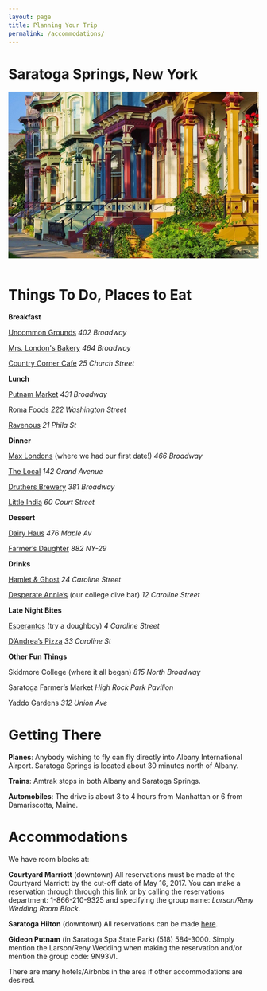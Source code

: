 ```yaml
---
layout: page
title: Planning Your Trip
permalink: /accommodations/
---
```


# Saratoga Springs, New York

<section>
  <img src="/img/rowhouses.jpg" align="center" hspace="0" />
</section>
&nbsp;

# Things To Do, Places to Eat

**Breakfast**

[Uncommon Grounds](http://uncommongrounds.com/) *402 Broadway*

[Mrs. London's Bakery](https://www.mrslondonsbakery.com/) *464 Broadway*

[Country Corner Cafe](http://countrycornercafe.net/) *25 Church Street*

**Lunch**

[Putnam Market](http://putnammarket.com/) *431 Broadway*

[Roma Foods](http://romafoods.com/) *222 Washington Street*

[Ravenous](http://www.ravenouscrepes.com/menus/main-menu/) *21 Phila St*

**Dinner**

[Max Londons](http://www.maxlondonsrestaurant.com/) (where we had our first date!) *466 Broadway*

[The Local](http://www.thelocalpubandteahouse.com/) *142 Grand Avenue*

[Druthers Brewery](http://www.druthersbrewing.com/) *381 Broadway*

[Little India](http://www.saratogalittleindiarestaurant.com/) *60 Court Street*

**Dessert**

[Dairy Haus](http://www.dairyhaus.com/) *476 Maple Av*

[Farmer’s Daughter](http://www.farmersdaughtersdrivein.com/) *882 NY-29*

**Drinks**

[Hamlet & Ghost](http://www.hamletandghost.com/) *24 Caroline Street*

[Desperate Annie’s](http://www.desperateannies.com/home.html) (our college dive bar) *12 Caroline Street*

**Late Night Bites**

[Esperantos](http://esperantosaratoga.com/) (try a doughboy) *4 Caroline Street*

[D’Andrea’s Pizza](http://www.dandreaspizza.com/) *33 Caroline St*

**Other Fun Things**

Skidmore College (where it all began) *815 North Broadway*

Saratoga Farmer’s Market *High Rock Park Pavilion*

Yaddo Gardens *312 Union Ave*


# Getting There

**Planes**: Anybody wishing to fly can fly directly into Albany International Airport. Saratoga Springs is located about 30 minutes north of Albany.

**Trains**: Amtrak stops in both Albany and Saratoga Springs.

**Automobiles**: The drive is about 3 to 4 hours from Manhattan or 6 from Damariscotta, Maine.

# Accommodations

We have room blocks at: 

**Courtyard Marriott** (downtown) All reservations must be made at the Courtyard Marriott by the cut-off date of May 16, 2017.  You can make a reservation through through this [link](http://www.marriott.com/meeting-event-hotels/group-corporate-travel/groupCorp.mi?resLinkData=Larson/Reny%20Wedding%20Room%20Block%5Ealbss%60LRWLRWA%7CLRWLRWB%60209.00%60USD%60false%601%606/16/17%606/18/17%605/16/17&app=resvlink&stop_mobi=yes) or by calling the reservations department: 1-866-210-9325 and specifying the group name: *Larson/Reny Wedding Room Block*.

**Saratoga Hilton** (downtown) All reservations can be made [here](https://resweb.passkey.com/go/LarsonRenyWeddingBlock).

**Gideon Putnam** (in Saratoga Spa State Park) (518) 584-3000. Simply mention the Larson/Reny Wedding when making the reservation and/or mention the group code: 9N93VI.

There are many hotels/Airbnbs in the area if other accommodations are desired.